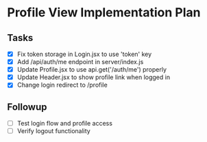 # Profile View Implementation Plan

## Tasks
- [x] Fix token storage in Login.jsx to use 'token' key
- [x] Add /api/auth/me endpoint in server/index.js
- [x] Update Profile.jsx to use api.get('/auth/me') properly
- [x] Update Header.jsx to show profile link when logged in
- [x] Change login redirect to /profile

## Followup
- [ ] Test login flow and profile access
- [ ] Verify logout functionality
